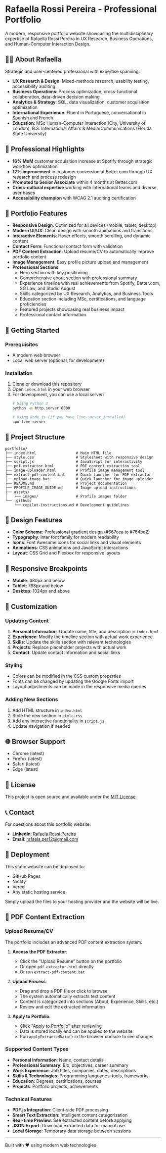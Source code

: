 # Rafaella Rossi Pereira - Professional Portfolio

A modern, responsive portfolio website showcasing the multidisciplinary expertise of Rafaella Rossi Pereira in UX Research, Business Operations, and Human-Computer Interaction Design.

## 👩‍💼 About Rafaella

Strategic and user-centered professional with expertise spanning:
- **UX Research & Design**: Mixed-methods research, usability testing, accessibility auditing
- **Business Operations**: Process optimization, cross-functional collaboration, data-driven decision making
- **Analytics & Strategy**: SQL, data visualization, customer acquisition optimization
- **International Experience**: Fluent in Portuguese, conversational in Spanish and French
- **Education**: MSc Human-Computer Interaction (City, University of London), B.S. International Affairs & Media/Communications (Florida State University)

## 🌟 Professional Highlights

- **16% MoM** customer acquisition increase at Spotify through strategic workflow optimization
- **12% improvement** in customer conversion at Better.com through UX research and process redesign
- **Promoted to Senior Associate** within 4 months at Better.com
- **Cross-cultural expertise** working with international teams and diverse user bases
- **Accessibility champion** with WCAG 2.1 auditing certification

## 🚀 Portfolio Features

- **Responsive Design**: Optimized for all devices (mobile, tablet, desktop)
- **Modern UI/UX**: Clean design with smooth animations and transitions
- **Interactive Elements**: Hover effects, smooth scrolling, and dynamic content
- **Contact Form**: Functional contact form with validation
- **PDF Content Extraction**: Upload resume/CV to automatically improve portfolio content
- **Image Management**: Easy profile picture upload and management
- **Professional Sections**:
  - Hero section with key positioning
  - Comprehensive about section with professional summary
  - Experience timeline with real achievements from Spotify, Better.com, SG Law, and Studio August
  - Skills categorized by UX Research, Analytics, and Business Tools
  - Education section including MSc, certifications, and language proficiencies
  - Featured projects showcasing real business impact
  - Professional contact information

## 🚀 Getting Started

### Prerequisites
- A modern web browser
- Local web server (optional, for development)

### Installation

1. Clone or download this repository
2. Open `index.html` in your web browser
3. For development, you can use a local server:
   ```bash
   # Using Python 3
   python -m http.server 8000
   
   # Using Node.js (if you have live-server installed)
   npx live-server
   ```

## 📁 Project Structure

```
portfolio/
├── index.html                  # Main HTML file
├── style.css                   # Stylesheet with responsive design
├── script.js                   # JavaScript for interactivity
├── pdf-extractor.html          # PDF content extraction tool
├── image-uploader.html         # Profile image management tool
├── extract-pdf-content.bat     # Quick launcher for PDF extractor
├── upload-image.bat            # Quick launcher for image uploader
├── README.md                   # Project documentation
├── PROFILE_IMAGE_GUIDE.md      # Image upload instructions
├── assets/
│   └── images/                 # Profile images folder
└── .github/
    └── copilot-instructions.md # Development guidelines
```

## 🎨 Design Features

- **Color Scheme**: Professional gradient design (#667eea to #764ba2)
- **Typography**: Inter font family for modern readability
- **Icons**: Font Awesome icons for social links and visual elements
- **Animations**: CSS animations and JavaScript interactions
- **Layout**: CSS Grid and Flexbox for responsive layouts

## 📱 Responsive Breakpoints

- **Mobile**: 480px and below
- **Tablet**: 768px and below
- **Desktop**: 1024px and above

## 🔧 Customization

### Updating Content
1. **Personal Information**: Update name, title, and description in `index.html`
2. **Experience**: Modify the timeline section with actual work experience
3. **Skills**: Update the skills section with relevant technologies
4. **Projects**: Replace placeholder projects with actual work
5. **Contact**: Update contact information and social links

### Styling
- Colors can be modified in the CSS custom properties
- Fonts can be changed by updating the Google Fonts import
- Layout adjustments can be made in the responsive media queries

### Adding New Sections
1. Add HTML structure in `index.html`
2. Style the new section in `style.css`
3. Add any interactive functionality in `script.js`
4. Update navigation if needed

## 🌐 Browser Support

- Chrome (latest)
- Firefox (latest)
- Safari (latest)
- Edge (latest)

## 📄 License

This project is open source and available under the [MIT License](LICENSE).

## 📞 Contact

For questions about this portfolio website:
- **LinkedIn**: [Rafaela Rossi Pereira](https://www.linkedin.com/in/rossirafaela/)
- **Email**: rafaela.per12@gmail.com

## 🚀 Deployment

This static website can be deployed to:
- GitHub Pages
- Netlify
- Vercel
- Any static hosting service

Simply upload the files to your hosting provider and the website will be live.

## 📄 PDF Content Extraction

### Upload Resume/CV
The portfolio includes an advanced PDF content extraction system:

1. **Access the PDF Extractor**:
   - Click the "Upload Resume" button on the portfolio
   - Or open `pdf-extractor.html` directly
   - Or run `extract-pdf-content.bat`

2. **Upload Process**:
   - Drag and drop a PDF file or click to browse
   - The system automatically extracts text content
   - Content is categorized into sections (About, Experience, Skills, etc.)
   - Review and edit the extracted information

3. **Apply to Portfolio**:
   - Click "Apply to Portfolio" after reviewing
   - Data is stored locally and can be applied to the website
   - Run `applyExtractedData()` in the browser console to see changes

### Supported Content Types
- **Personal Information**: Name, contact details
- **Professional Summary**: Bio, objectives, career summary
- **Work Experience**: Job titles, companies, dates, descriptions
- **Skills & Technologies**: Programming languages, tools, frameworks
- **Education**: Degrees, certifications, courses
- **Projects**: Portfolio projects, achievements

### Technical Features
- **PDF.js Integration**: Client-side PDF processing
- **Smart Text Extraction**: Intelligent content categorization
- **Real-time Preview**: See extracted content before applying
- **JSON Export**: Download extracted data for manual use
- **Local Storage**: Temporary data storage between sessions

---

Built with ❤️ using modern web technologies
